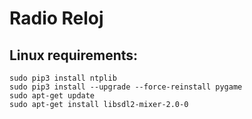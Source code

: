 # Radio Reloj

## Linux requirements:
  `sudo pip3 install ntplib`<br>
  `sudo pip3 install --upgrade --force-reinstall pygame`<br>
  `sudo apt-get update`<br>
  `sudo apt-get install libsdl2-mixer-2.0-0`

